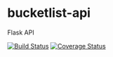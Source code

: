 # bucketlist-api
Flask API

[![Build Status](https://travis-ci.org/RyanSept/bucketlist-api.svg?branch=develop)](https://travis-ci.org/RyanSept/bucketlist-api)
[![Coverage Status](https://coveralls.io/repos/github/RyanSept/bucketlist-api/badge.svg?branch=develop)](https://coveralls.io/github/RyanSept/bucketlist-api?branch=develop)
